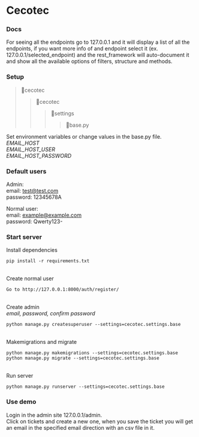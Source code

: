 # Cecotec

### Docs

For seeing all the endpoints go to 127.0.0.1 and it will display a list of all the endpoints,
if you want more info of and endpoint select it (ex. 127.0.0.1/selected_endpoint) and the
rest_framework will auto-document it and show all the available options of filters, structure and methods.   
 
### Setup
> 📁cecotec
> > 📁cecotec
> > > 📁settings
> > > > 📝base.py

Set environment variables or change values in the base.py file. \
*EMAIL_HOST \
EMAIL_HOST_USER \
EMAIL_HOST_PASSWORD* 

### Default users

Admin: \
email: test@test.com \
password: 12345678A

Normal user: \
email: example@example.com \
password: Qwerty123-

### Start server

Install dependencies 
```shell script
pip install -r requirements.txt
```
\
Create normal user 
```shell script
Go to http://127.0.0.1:8000/auth/register/
```
\
Create admin \
_email, password, confirm password_
```shell script
python manage.py createsuperuser --settings=cecotec.settings.base
```
\
Makemigrations and migrate
```shell script
python manage.py makemigrations --settings=cecotec.settings.base
python manage.py migrate --settings=cecotec.settings.base
```
\
Run server
```shell script
python manage.py runserver --settings=cecotec.settings.base
```

### Use demo
Login in the admin site 127.0.0.1/admin. \
Click on tickets and create a new one, when you save the ticket you will get an email in the specified email direction with an csv file in it.
